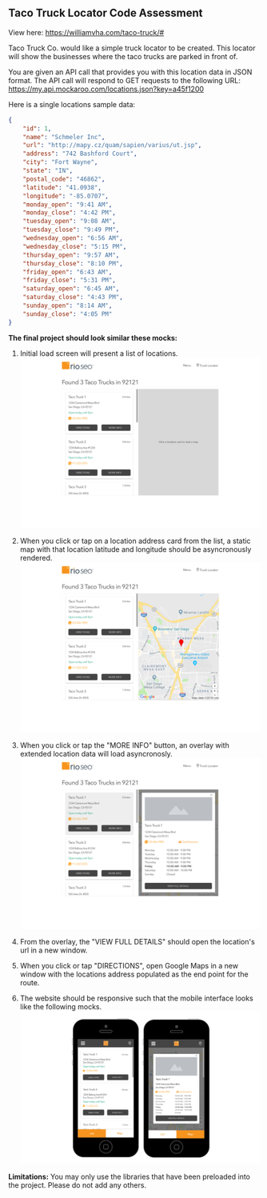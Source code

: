 ## Taco Truck Locator Code Assessment

View here: https://williamvha.com/taco-truck/#

Taco Truck Co. would like a simple truck locator to be created. This locator will show the businesses where the taco trucks are parked in front of.

You are given an API call that provides you with this location data in JSON format. The API call will respond to GET requests to the following URL: https://my.api.mockaroo.com/locations.json?key=a45f1200

Here is a single locations sample data:
```json
{
    "id": 1,
    "name": "Schmeler Inc",
    "url": "http://mapy.cz/quam/sapien/varius/ut.jsp",
    "address": "742 Bashford Court",
    "city": "Fort Wayne",
    "state": "IN",
    "postal_code": "46862",
    "latitude": "41.0938",
    "longitude": "-85.0707",
    "monday_open": "9:41 AM",
    "monday_close": "4:42 PM",
    "tuesday_open": "9:08 AM",
    "tuesday_close": "9:49 PM",
    "wednesday_open": "6:56 AM",
    "wednesday_close": "5:15 PM",
    "thursday_open": "9:57 AM",
    "thursday_close": "8:10 PM",
    "friday_open": "6:43 AM",
    "friday_close": "5:31 PM",
    "saturday_open": "6:45 AM",
    "saturday_close": "4:43 PM",
    "sunday_open": "8:14 AM",
    "sunday_close": "4:05 PM"
}
```

__The final project should look similar these mocks:__ 
1. Initial load screen will present a list of locations.
![alt text](mocks/desktop-1.png "Desktop Mocks")

2. When you click or tap on a location address card from the list, a static map with that location latitude and longitude should be asyncronously rendered.
![alt text](mocks/desktop-2.png "Desktop Mocks")

3. When you click or tap the "MORE INFO" button, an overlay with extended location data will load asyncronosly.
![alt text](mocks/desktop-3.png "Desktop Mocks")

4. From the overlay, the "VIEW FULL DETAILS" should open the location's url in a new window.

5. When you click or tap "DIRECTIONS", open Google Maps in a new window with the locations address populated as the end point for the route.

6. The website should be responsive such that the mobile interface looks like the following mocks.
![alt text](mocks/mobile.png "Mobile Mocks")

__Limitations:__ You may only use the libraries that have been preloaded into the project. Please do not add any others.

